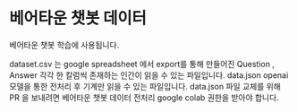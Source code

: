 # 베어타운 챗봇 데이터

베어타운 챗봇 학습에 사용됩니다.

dataset.csv 는 google spreadsheet 에서 export를 통해 만들어진 Question , Answer 각각 한 칼럼씩 존재하는 인간이 읽을 수 있는 파일입니다.
data.json openai 모델을 통한 전처리 후 기계만 읽을 수 있는 파일입니다. 
data.json 파일 교체를 위해 PR 을 보내려면 베어타운 챗봇 데이터 전처리 google colab 권한을 받아야 합니다. 

